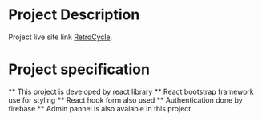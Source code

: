 # Project Description

Project live site link [RetroCycle](https://niche-website-a3d11.web.app/).
# Project specification

** This project is developed by react library
** React bootstrap framework use for styling
** React hook form also used
** Authentication done by firebase
** Admin pannel is also avaiable in this project
